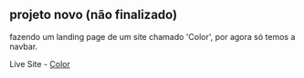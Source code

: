 ## projeto novo (não finalizado)

fazendo um landing page de um site chamado 'Color', por agora só temos a navbar.

Live Site - [Color](https://joaodiazz.github.io/y_Color/)
